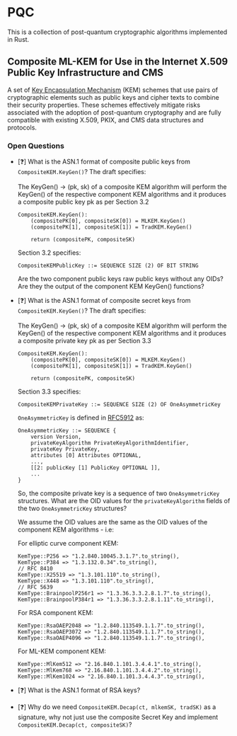 # PQC

This is a collection of post-quantum cryptographic algorithms implemented in Rust.

## Composite ML-KEM for Use in the Internet X.509 Public Key Infrastructure and CMS

A set of [Key Encapsulation Mechanism](https://lamps-wg.github.io/draft-composite-kem/draft-ietf-lamps-pq-composite-kem.html) (KEM) schemes that use pairs of cryptographic elements such as public keys and cipher texts to combine their security properties. These schemes effectively mitigate risks associated with the adoption of post-quantum cryptography and are fully compatible with existing X.509, PKIX, and CMS data structures and protocols.

### Open Questions

- [❓] What is the ASN.1 format of composite public keys from `CompositeKEM.KeyGen()`?
    The draft specifies:
    </br></br>
    The KeyGen() -> (pk, sk) of a composite KEM algorithm will perform the KeyGen() of the respective component KEM algorithms and it produces a composite public key pk as per Section 3.2

    ```
    CompositeKEM.KeyGen():
        (compositePK[0], compositeSK[0]) = MLKEM.KeyGen()
        (compositePK[1], compositeSK[1]) = TradKEM.KeyGen()

        return (compositePK, compositeSK)
    ```

    Section 3.2 specifies:
    ```
    CompositeKEMPublicKey ::= SEQUENCE SIZE (2) OF BIT STRING
    ```
    Are the two component public keys raw public keys without any OIDs? Are they the output of the component KEM KeyGen() functions?

- [❓] What is the ASN.1 format of composite secret keys from `CompositeKEM.KeyGen()`?
    The draft specifies:
    </br></br>
    The KeyGen() -> (pk, sk) of a composite KEM algorithm will perform the KeyGen() of the respective component KEM algorithms and it produces a composite private key pk as per Section 3.3
    ```
    CompositeKEM.KeyGen():
        (compositePK[0], compositeSK[0]) = MLKEM.KeyGen()
        (compositePK[1], compositeSK[1]) = TradKEM.KeyGen()

        return (compositePK, compositeSK)
    ```

    Section 3.3 specifies:
    ```
    CompositeKEMPrivateKey ::= SEQUENCE SIZE (2) OF OneAsymmetricKey
    ```

    `OneAsymmetricKey` is defined in [RFC5912](https://tools.ietf.org/html/rfc5912) as:
    ```
    OneAsymmetricKey ::= SEQUENCE {
        version Version,
        privateKeyAlgorithm PrivateKeyAlgorithmIdentifier,
        privateKey PrivateKey,
        attributes [0] Attributes OPTIONAL,
        ...,
        [[2: publicKey [1] PublicKey OPTIONAL ]],
        ...
    }
    ```

    So, the composite private key is a sequence of two `OneAsymmetricKey` structures. What are the OID values for the `privateKeyAlgorithm` fields of the two `OneAsymmetricKey` structures?

    We assume the OID values are the same as the OID values of the component KEM algorithms - i.e:

    For elliptic curve component KEM:
    ```
    KemType::P256 => "1.2.840.10045.3.1.7".to_string(),
    KemType::P384 => "1.3.132.0.34".to_string(),
    // RFC 8410
    KemType::X25519 => "1.3.101.110".to_string(),
    KemType::X448 => "1.3.101.110".to_string(),
    // RFC 5639
    KemType::BrainpoolP256r1 => "1.3.36.3.3.2.8.1.7".to_string(),
    KemType::BrainpoolP384r1 => "1.3.36.3.3.2.8.1.11".to_string(),
    ```

    For RSA component KEM:
    ```
    KemType::RsaOAEP2048 => "1.2.840.113549.1.1.7".to_string(),
    KemType::RsaOAEP3072 => "1.2.840.113549.1.1.7".to_string(),
    KemType::RsaOAEP4096 => "1.2.840.113549.1.1.7".to_string(),
    ```

    For ML-KEM component KEM:
    ```
    KemType::MlKem512 => "2.16.840.1.101.3.4.4.1".to_string(),
    KemType::MlKem768 => "2.16.840.1.101.3.4.4.2".to_string(),
    KemType::MlKem1024 => "2.16.840.1.101.3.4.4.3".to_string(),
    ```

- [❓] What is the ASN.1 format of RSA keys?

- [❓] Why do we need `CompositeKEM.Decap(ct, mlkemSK, tradSK)` as a signature, why not just use the composite  Secret Key and implement `CompositeKEM.Decap(ct, compositeSK)`?














